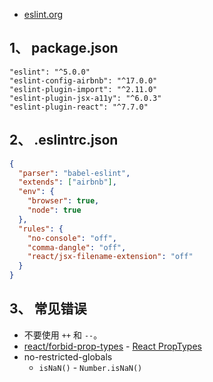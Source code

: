 
- [eslint.org](https://eslint.org/)  

## 1、 package.json
```
"eslint": "^5.0.0"
"eslint-config-airbnb": "^17.0.0"
"eslint-plugin-import": "^2.11.0"
"eslint-plugin-jsx-a11y": "^6.0.3"
"eslint-plugin-react": "^7.7.0"
```
## 2、 .eslintrc.json
```json
{
  "parser": "babel-eslint",
  "extends": ["airbnb"],
  "env": {
    "browser": true,
    "node": true
  },
  "rules": {
    "no-console": "off",
    "comma-dangle": "off",
    "react/jsx-filename-extension": "off"
  }
}
```

## 3、 常见错误
- 不要使用 `++` 和 `--`。
- [react/forbid-prop-types](https://github.com/yannickcr/eslint-plugin-react/blob/master/docs/rules/forbid-prop-types.md) - [React PropTypes](https://reactjs.org/docs/typechecking-with-proptypes.html#proptypes)
- no-restricted-globals  
  - `isNaN()` - `Number.isNaN()`
